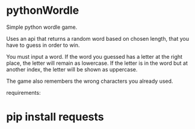 # pythonWordle
Simple python wordle game.

Uses an api that returns a random word based on chosen length, that you have to guess in order to win.

You must input a word.
If the word you guessed has a letter at the right place, the letter will remain as lowercase. If the letter is in the word but at another index, the letter will be shown as uppercase.

The game also remembers the wrong characters you already used.

requirements:
# pip install requests
